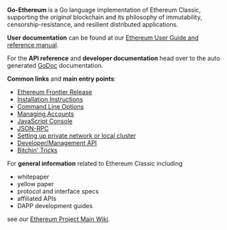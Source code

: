 __Go-Ethereum__ is a Go language implementation of Ethereum Classic, supporting the _original_ blockchain and its philosophy of immutability,  censorship-resistance, and resilient distributed applications.

__User documentation__ can be found at our [Ethereum User Guide and reference manual](http://ethereum.gitbooks.io/frontier-guide/content/).

For the __API reference__ and __developer documentation__ head over to the auto generated [GoDoc](https://godoc.org/github.com/ethereumproject/go-ethereum) documentation.

__Common links__ and __main entry points__:

* [Ethereum Frontier Release](https://github.com/ethereumproject/go-ethereum/wiki/Frontier)
* [Installation Instructions](https://github.com/ethereumproject/go-ethereum/wiki/Building-Ethereum)
* [Command Line Options](https://github.com/ethereumproject/go-ethereum/wiki/Command-Line-Options)
* [Managing Accounts](https://github.com/ethereumproject/go-ethereum/wiki/Managing-your-accounts)
* [JavaScript Console](https://github.com/ethereumproject/go-ethereum/wiki/JavaScript-Console)
* [JSON-RPC](https://github.com/ethereumproject/wiki/wiki/JSON-RPC)
* [Setting up private network or local cluster](https://github.com/ethereumproject/go-ethereum/wiki/Setting-up-private-network-or-local-cluster)
* [Developer/Management API](https://github.com/ethereumproject/go-ethereum/wiki/Management-APIs)
* [Bitchin' Tricks](https://github.com/ethereumproject/go-ethereum/wiki/bitchin-tricks)

For __general information__ related to Ethereum Classic including 
- whitepaper 
- yellow paper 
- protocol and interface specs
- affiliated APIs 
- DAPP development guides

see our [Ethereum Project Main Wiki](https://github.com/ethereumproject/wiki/wiki). 